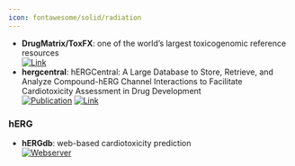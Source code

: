 ```yaml
---
icon: fontawesome/solid/radiation
---
```


- **DrugMatrix/ToxFX**: one of the world’s largest toxicogenomic reference resources  
	[![Link](https://img.shields.io/badge/Link-offline-red?style=for-the-badge&logo=xamarin&logoColor=red)](https://ntp.niehs.nih.gov/data/drugmatrix) 
- **hergcentral**: hERGCentral: A Large Database to Store, Retrieve, and Analyze Compound-hERG Channel Interactions to Facilitate Cardiotoxicity Assessment in Drug Development  
	[![Publication](https://img.shields.io/badge/Publication-Citations:41-blue?style=for-the-badge&logo=bookstack)](https://doi.org/10.1089%2Fadt.2011.0425) [![Link](https://img.shields.io/badge/Link-offline-red?style=for-the-badge&logo=xamarin&logoColor=red)](http://www.hergcentral.org/) 
### **hERG**
- **hERGdb**: web-based cardiotoxicity prediction  
	[![Webserver](https://img.shields.io/badge/Webserver-offline-red?style=for-the-badge&logo=xamarin&logoColor=red)](https://drugdesign.riken.jp/hERGdb/) 
